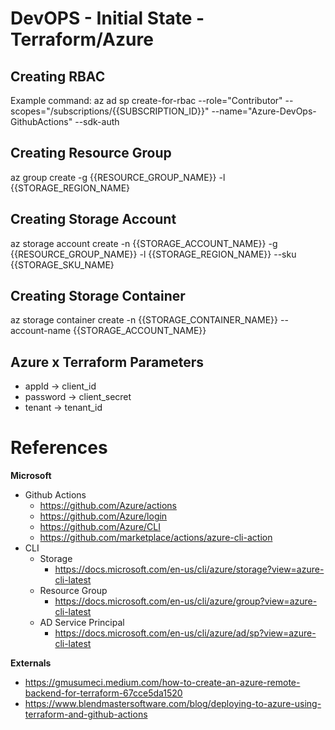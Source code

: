 # DevOPS - Initial State - Terraform/Azure

## Creating RBAC

Example command: az ad sp create-for-rbac --role="Contributor" --scopes="/subscriptions/{{SUBSCRIPTION_ID}}" --name="Azure-DevOps-GithubActions" --sdk-auth

## Creating Resource Group
az group create -g {{RESOURCE_GROUP_NAME}} -l {{STORAGE_REGION_NAME}

## Creating Storage Account 
az storage account create -n {{STORAGE_ACCOUNT_NAME}} -g {{RESOURCE_GROUP_NAME}} -l {{STORAGE_REGION_NAME}} --sku {{STORAGE_SKU_NAME}

## Creating Storage Container
az storage container create -n {{STORAGE_CONTAINER_NAME}} --account-name {{STORAGE_ACCOUNT_NAME}}

## Azure x Terraform Parameters

- appId → client_id 
- password → client_secret
- tenant → tenant_id

# References

**Microsoft**

- Github Actions
  - https://github.com/Azure/actions
  - https://github.com/Azure/login
  - https://github.com/Azure/CLI
  - https://github.com/marketplace/actions/azure-cli-action
- CLI
  - Storage
    - https://docs.microsoft.com/en-us/cli/azure/storage?view=azure-cli-latest
  - Resource Group
    - https://docs.microsoft.com/en-us/cli/azure/group?view=azure-cli-latest
  - AD Service Principal
    - https://docs.microsoft.com/en-us/cli/azure/ad/sp?view=azure-cli-latest

**Externals**

- https://gmusumeci.medium.com/how-to-create-an-azure-remote-backend-for-terraform-67cce5da1520
- https://www.blendmastersoftware.com/blog/deploying-to-azure-using-terraform-and-github-actions